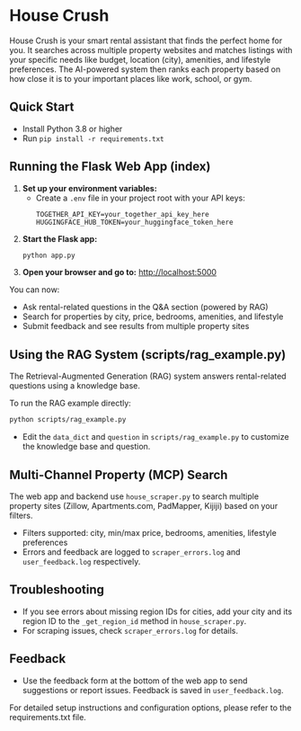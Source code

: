 # House Crush

House Crush is your smart rental assistant that finds the perfect home for you. 
It searches across multiple property websites and matches listings with your specific needs like budget, location (city), amenities, and lifestyle preferences. 
The AI-powered system then ranks each property based on how close it is to your important places like work, school, or gym.

## Quick Start
* Install Python 3.8 or higher
* Run `pip install -r requirements.txt`

## Running the Flask Web App (index)

1. **Set up your environment variables:**
   - Create a `.env` file in your project root with your API keys:
     ```
     TOGETHER_API_KEY=your_together_api_key_here
     HUGGINGFACE_HUB_TOKEN=your_huggingface_token_here
     ```
2. **Start the Flask app:**
   ```bash
   python app.py
   ```
3. **Open your browser and go to:**
   [http://localhost:5000](http://localhost:5000)

You can now:
- Ask rental-related questions in the Q&A section (powered by RAG)
- Search for properties by city, price, bedrooms, amenities, and lifestyle
- Submit feedback and see results from multiple property sites

## Using the RAG System (scripts/rag_example.py)

The Retrieval-Augmented Generation (RAG) system answers rental-related questions using a knowledge base.

To run the RAG example directly:
```bash
python scripts/rag_example.py
```
- Edit the `data_dict` and `question` in `scripts/rag_example.py` to customize the knowledge base and question.

## Multi-Channel Property (MCP) Search

The web app and backend use `house_scraper.py` to search multiple property sites (Zillow, Apartments.com, PadMapper, Kijiji) based on your filters.
- Filters supported: city, min/max price, bedrooms, amenities, lifestyle preferences
- Errors and feedback are logged to `scraper_errors.log` and `user_feedback.log` respectively.

## Troubleshooting
- If you see errors about missing region IDs for cities, add your city and its region ID to the `_get_region_id` method in `house_scraper.py`.
- For scraping issues, check `scraper_errors.log` for details.

## Feedback
- Use the feedback form at the bottom of the web app to send suggestions or report issues. Feedback is saved in `user_feedback.log`.

For detailed setup instructions and configuration options, please refer to the requirements.txt file.